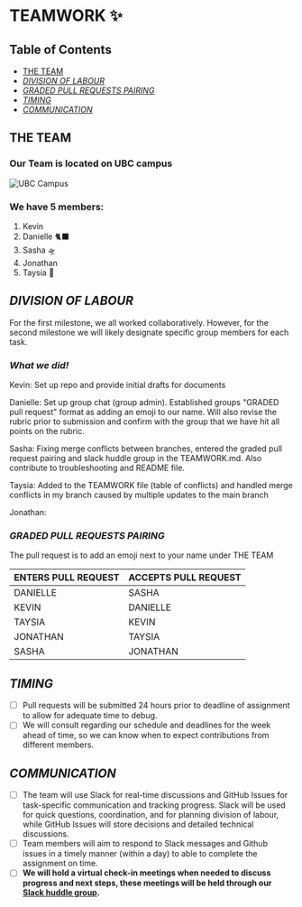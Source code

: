 # **TEAMWORK** :sparkles:

## Table of Contents
- [THE TEAM](#the-team)
- [_DIVISION OF LABOUR_](#division-of-labour)
- [_GRADED PULL REQUESTS PAIRING_](#graded-pull-requests-pairing)
- [_TIMING_](#timing)
- [_COMMUNICATION_](#communication)

## THE TEAM ##

### Our Team is located on UBC campus ###

![UBC Campus](https://visit.ubc.ca/wp-content/uploads/2019/09/UBC_mainmall1_1940x1216.jpg)

### We have 5 members: ###
1. Kevin
2. Danielle :black_cat:
3. Sasha 🛸
4. Jonathan
5. Taysia :seedling:

## _DIVISION OF LABOUR_ ##
<!-- Division of Labour: How will you divide the work required for this milestone? Be sure to include what work will be done individually, so that the work in each teammate’s pull request has clear content.
-->

For the first milestone, we all worked collaboratively. However, for the second milestone we will likely designate specific group members for each task.

### _What we did!_ ###

Kevin: Set up repo and provide initial drafts for documents 

Danielle: Set up group chat (group admin). Established groups "GRADED pull request" format as adding an emoji to our name. Will also revise the rubric prior to submission and confirm with the group that we have hit all points on the rubric.

Sasha: Fixing merge conflicts between branches, entered the graded pull request pairing and slack huddle group in the TEAMWORK.md. Also contribute to troubleshooting and README file. 

Taysia: Added to the TEAMWORK file (table of conflicts) and handled merge conflicts in my branch caused by multiple updates to the main branch

Jonathan:

### _GRADED PULL REQUESTS PAIRING_ ###
The pull request is to add an emoji next to your name under THE TEAM

ENTERS PULL REQUEST | ACCEPTS PULL REQUEST  
--------------------|---------------------  
DANIELLE | SASHA  
KEVIN | DANIELLE  
TAYSIA | KEVIN  
JONATHAN | TAYSIA  
SASHA | JONATHAN  

## _TIMING_ ##
<!-- When will you each aim to submit your pull requests, keeping in mind that another teammate will need to review your work? Warning: Do not submit your part of the project last–minute. Your teammate may not be able to review it in time.
-->
- [ ] Pull requests will be submitted 24 hours prior to deadline of assignment to allow for adequate time to debug.
- [ ] We will consult regarding our schedule and deadlines for the week ahead of time, so we can know when to expect contributions from different members.

## _COMMUNICATION_ ##
<!-- How will you communicate with each other? For example, will you be using both Slack and GitHub Issues? For what, exactly? How long will it realistically take you to respond to a message? Will you hold a regular meeting, or rely exclusively on asynchronous communication?
--> 

- [ ] The team will use Slack for real-time discussions and GitHub Issues for task-specific communication and tracking progress. 
Slack will be used for quick questions, coordination, and for planning division of labour, while GitHub Issues will store decisions and detailed technical discussions. 
- [ ] Team members will aim to respond to Slack messages and Github issues in a timely manner (within a day) to able to complete the assignment on time.
- [ ] **We will hold a virtual check-in meetings when needed to discuss progress and next steps, these meetings will be held through our [Slack huddle group](https://app.slack.com/huddle/T09A488KAUT/C09EX911AEQ).**
